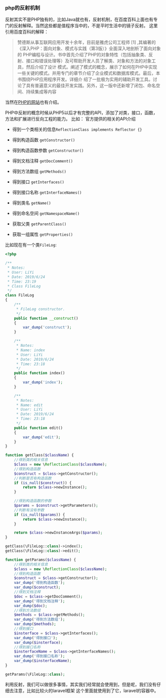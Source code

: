### php的反射机制

反射其实不是PHP独有的，比如Java就也有，反射机制，在百度百科上面也有专门的反射解释。当然这些都是值程序当中的，不是平时生活中的镜子反射。
这里引用百度百科的解释：
> 赞德斯从事互联网应用开发十余年，目前是雅虎公司工程师 [1]  ,其编著的《深入PHP：面向对象、模式与实践（第3版）》全面深入地剖析了面向对象的
PHP编程与设计。书中首先介绍了PHP的对象特性（包括抽象类、反射、接口和错误处理等）及可帮助开发人员了解类、对象和方法的对象工具，然后介绍了设计
模式。阐述了模式的概念，展示了如何在PHP中实现一些关键的模式。并用专门的章节介绍了企业模式和数据库模式。最后，本书围绕PHP应用程序开发。详细介
绍了一批极为实用的辅助开发工具。讨论了具有普遍意义的最佳开发实践。另外，这一版中还新增了闭包、命名空间、持续集成等内容

当然在[PHP的网站](https://www.php.net/manual/zh/intro.reflection.php)也有介绍。

PHP中反射的概念时候从PHP5以后才有完整的API，添加了对类，接口，函数，方法和扩展进行反向工程的能力。
比如：
官方提供的相关的API介绍

* 得到一个类相关的信息`ReflectionClass implements Reflector {}`

* 得到构造函数 `getConstructor()`

* 得到构造函数参数 `getConstructor()`

* 得到文档注释 `getDocComment()`

* 得到方法数组 `getMethods()`

* 得到接口 `getInterfaces()`

* 得到接口名称 `getInterfaceNames()`

* 得到类名 `getName()`

* 得到命名空间 `getNamespaceName()`

* 获取父类 `getParentClass()`

* 获取一组属性 `getProperties()`

比如现在有一个类`FileLog`:

```php
<?php

/**
 * Notes:
 * User: LiYi
 * Date: 2019/6/24
 * Time: 23:19
 * Class FileLog
 */
class FileLog
{
    /**
     * FileLog constructor.
     */
    public function __construct()
    {
        var_dump('construct');
    }

    /**
     * Notes:
     * Name: index
     * User: LiYi
     * Date: 2019/6/24
     * Time: 23:18
     */
    public function index()
    {
        var_dump('index');
    }

    /**
     * Notes:
     * Name: edit
     * User: LiYi
     * Date: 2019/6/24
     * Time: 23:18
     */
    public function edit()
    {
        var_dump('edit');
    }
}

function getClass($className) {
    //得到类的相关信息
    $class = new \ReflectionClass($className);
    //得到构造函数
    $construct = $class->getConstructor();
    //判断是否有构造函数
    if (is_null($construct)) {
        return $class->newInstance();
    }

    //得到构造函数的参数
    $params = $construct->getParameters();
    //判断有没有参数
    if (is_null($params)) {
        return $class->newInstance();
    }

    return $class->newInstanceArgs($params);
}

getClass(\FileLog::class)->index();
getClass(\FileLog::class)->edit();

function getParams($className) {
    //得到类的相关信息
    $class = new \ReflectionClass($className);
    //得到构造函数
    $construct = $class->getConstructor();
    var_dump('得到构造函数');
    var_dump($construct);
    //得到文档注释
    $doc = $class->getDocComment();
    var_dump('得到文档注释');
    var_dump($doc);
    //得到方法数组
    $methods = $class->getMethods();
    var_dump('得到方法数组');
    var_dump($methods);
    //得到接口
    $insterface = $class->getInterfaces();
    var_dump('得到接口');
    var_dump($insterface);
    //得到接口名称
    $insterfaceName = $class->getInterfaceNames();
    var_dump('得到接口名称');
    var_dump($insterfaceName);
}

getParams(\FileLog::class);
```

利用反射，我们可以做很多事情，其实我们经常就会使用到，但是呢，我们没有仔细去注意，比如比较火的laravel框架
这个里面就使用到了它，laravel的容器中。


























